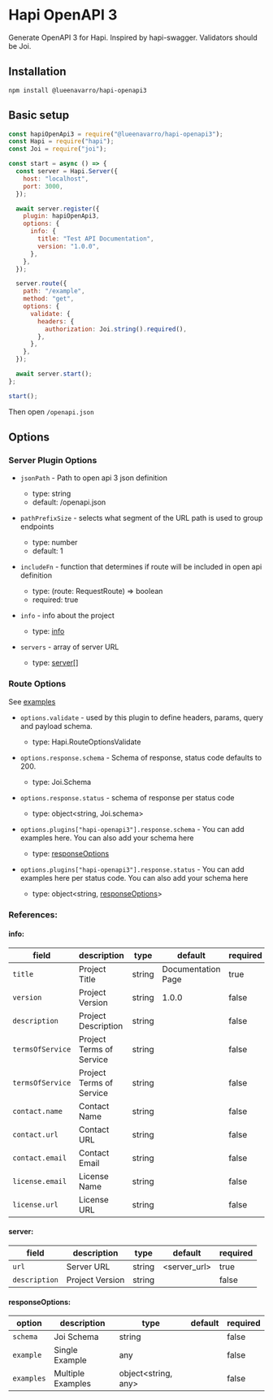 # Hapi OpenAPI 3

Generate OpenAPI 3 for Hapi. Inspired by hapi-swagger. Validators should be Joi.

## Installation

```
npm install @lueenavarro/hapi-openapi3
```

## Basic setup

```javascript
const hapiOpenApi3 = require("@lueenavarro/hapi-openapi3");
const Hapi = require("hapi");
const Joi = require("joi");

const start = async () => {
  const server = Hapi.Server({
    host: "localhost",
    port: 3000,
  });

  await server.register({
    plugin: hapiOpenApi3,
    options: {
      info: {
        title: "Test API Documentation",
        version: "1.0.0",
      },
    },
  });

  server.route({
    path: "/example",
    method: "get",
    options: {
      validate: {
        headers: {
          authorization: Joi.string().required(),
        },
      },
    },
  });

  await server.start();
};

start();
```

Then open `/openapi.json`

## Options

### Server Plugin Options

- `jsonPath` - Path to open api 3 json definition
  - type: string
  - default: /openapi.json
- `pathPrefixSize` - selects what segment of the URL path is used to group endpoints
  - type: number
  - default: 1
- `includeFn` - function that determines if route will be included in open api definition
  - type: (route: RequestRoute) => boolean
  - required: true
- `info` - info about the project

  - type: [info](#info)

- `servers` - array of server URL
  - type: [server](#server)[]

### Route Options

See [examples](./examples/route-options.md)

- `options.validate` - used by this plugin to define headers, params, query and payload schema.

  - type: Hapi.RouteOptionsValidate

- `options.response.schema` - Schema of response, status code defaults to 200.
  - type: Joi.Schema
- `options.response.status` - schema of response per status code

  - type: object<string, Joi.schema>

- `options.plugins["hapi-openapi3"].response.schema` - You can add examples here. You can also add your schema here

  - type: [responseOptions](#responseOptions)

- `options.plugins["hapi-openapi3"].response.status` - You can add examples here per status code. You can also add your schema here

  - type: object<string, [responseOptions](#responseOptions)>

### References:

<h4 id="info">info:</h4>

| field            | description              | type   | default            | required |
| ---------------- | ------------------------ | ------ | ------------------ | -------- |
| `title`          | Project Title            | string | Documentation Page | true     |
| `version`        | Project Version          | string | 1.0.0              | false    |
| `description`    | Project Description      | string |                    | false    |
| `termsOfService` | Project Terms of Service | string |                    | false    |
| `termsOfService` | Project Terms of Service | string |                    | false    |
| `contact.name`   | Contact Name             | string |                    | false    |
| `contact.url`    | Contact URL              | string |                    | false    |
| `contact.email`  | Contact Email            | string |                    | false    |
| `license.email`  | License Name             | string |                    | false    |
| `license.url`    | License URL              | string |                    | false    |

<h4 id="server">server:</h4>

| field         | description     | type   | default      | required |
| ------------- | --------------- | ------ | ------------ | -------- |
| `url`         | Server URL      | string | <server_url> | true     |
| `description` | Project Version | string |              | false    |

<h4 id="responseOptions">responseOptions:</h4>

| option     | description       | type                  | default | required |
| ---------- | ----------------- | --------------------- | ------- | -------- |
| `schema`   | Joi Schema        | string                |         | false    |
| `example`  | Single Example    | any                   |         | false    |
| `examples` | Multiple Examples | object\<string, any\> |         | false    |
